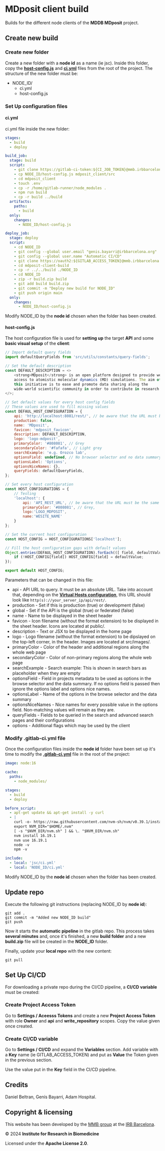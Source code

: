 # MDposit client build

Builds for the different node clients of the **MDDB MDposit** project.

## Create new build

### Create new folder 

Create a new folder with a **node id** as a name (ie jsc). Inside this folder, copy the [**host-config.js**](./host-config.js) and [**ci.yml**](./ci.yml) files from the root of the project. The structure of the new folder must be:

* NODE_ID/
  * ci.yml
  * host-config.js

### Set Up configuration files

#### ci.yml

ci.yml file inside the new folder:

```yml
stages:
  - build
  - deploy

build_job:
  stage: build
  script:
    - git clone https://gitlab-ci-token:${CI_JOB_TOKEN}@mmb.irbbarcelona.org/gitlab/d.beltran.anadon/mdposit_client.git
    - cp NODE_ID/host-config.js mdposit_client/src
    - cd mdposit_client
    - touch .env
    - cp -r /home/gitlab-runner/node_modules .
    - npm run build
    - cp -r build ../build
  artifacts:
    paths:
      - build
  only:
    changes:
      - NODE_ID/host-config.js

deploy_job:
  stage: deploy
  script:
    - cd NODE_ID
    - git config --global user.email "genis.bayarri@irbbarcelona.org"
    - git config --global user.name "Automatic CI/CD"
    - git clone https://oauth2:${GITLAB_ACCESS_TOKEN}@mmb.irbbarcelona.org/gitlab/gbayarri/mdposit-client-build.git
    - cd mdposit-client-build
    - cp -r ../../build ./NODE_ID
    - cd NODE_ID
    - zip -r build.zip build
    - git add build build.zip
    - git commit -m "Deploy new build for NODE_ID"
    - git push origin main
  only:
    changes:
      - NODE_ID/host-config.js
```

Modify NODE_ID by the **node id** chosen when the folder has been created.

#### host-config.js

The host configuration file is used for **setting up** the target **API** and some **basic visual setup** of the **client**:

```js
// Import default query fields
import defaultQueryFields from 'src/utils/constants/query-fields';

// Set the default description
const DEFAULT_DESCRIPTION = <>
    <strong>MDposit</strong> is an open platform designed to provide web
    access to atomistic molecular dynamics (MD) simulations. The aim of
    this initiative is to ease and promote data sharing along the
    wide-world scientific community in order to contribute in research.
</>;

// Set default values for every host config fields
// These values are used to fill missing values
const DEFAUL_HOST_CONFIGURATION = {
    api: 'http://localhost:8081/rest/', // be aware that the URL must be the same as the one in the server (no relative paths allowed)
    production: false,
    name: 'MDposit',
    favicon: 'mdposit_favicon',
    description: DEFAULT_DESCRIPTION,
    logo: 'logo-mdposit',
    primaryColor: '#808081', // Grey
    secondaryColor: '#fafafa', // Light grey
    searchExample: 'e.g. Orozco lab',
    optionsField: undefined, // No browser selector and no data summary pie chart by default
    optionsLabel: 'Options',
    optionsNiceNames: {},
    queryFields: defaultQueryFields,
};

// Set every host configuration
const HOST_CONFIGURATIONS = {
    // Testing
    'localhost': {
        api: 'API_REST_URL', // be aware that the URL must be the same as the one in the server (no relative paths allowed)))
        primaryColor: '#808081', // Grey,
        logo:'LOGO_MDPOSIT',
        name:'WESITE_NAME'
    }
};

// Set the current host configuration
const HOST_CONFIG = HOST_CONFIGURATIONS['localhost'];

// Fill the host configuration gaps with default values
Object.entries(DEFAUL_HOST_CONFIGURATION).forEach(([ field, defaultValue ]) => {
    if (!HOST_CONFIG[field]) HOST_CONFIG[field] = defaultValue;
});

export default HOST_CONFIG;
```

Parameters that can be changed in this file:

* api - API URL to query. It must be an absolute URL. Take into account that, depending on the [**Virtual Hosts configuration**](https://mmb.irbbarcelona.org/gitlab/gbayarri/mddb-docker/-/blob/main/readme/setup.md#setting-up-virtual-hosts), this URL should look like `http(s)://your_server_ip/api/rest/`.
* production - Set if this is production (true) or development (false)
* global - Set if the API is the global (true) or federated (false)
* name - Name to be displayed in the sheet header
* favicon - Icon filename (without the format extension) to be displayed in the sheet header. Icons are located at public/.
* description - Text or JSX to be displayed in the home page
* logo - Logo filename (without the format extension) to be dipslayed on the top-left corner, in the header. Images are located at src/images/.
* primaryColor - Color of the header and additional regions along the whole web page
* secondaryColor - Color of non-primary regions along the whole web page
* searchExample - Search example: This is shown in search bars as placeholder when they are empty
* optionsField - Field in projects metadata to be used as options in the browse selector and the data summary. If no options field is passed then ignore the options label and options nice names.
* optionsLabel - Name of the options in the browse selector and the data summary
* optionsNiceNames - Nice names for every possible value in the options field. Non-matching values will remain as they are.
* queryFields - Fields to be queried in the search and advanced search pages and their configurations
* options - Additional flags which may be used by the client

### Modify .gitlab-ci.yml file

Once the configuration files inside the **node id** folder have been set up it's time to modify the [**.gitlab-ci.yml**](./.gitlab-ci.yml) file in the root of the project:

```yml
image: node:16

cache:
  paths:
    - node_modules/

stages:
  - build
  - deploy

before_script:
  - apt-get update && apt-get install -y curl
  - |
    curl -o- https://raw.githubusercontent.com/nvm-sh/nvm/v0.39.1/install.sh | bash
    export NVM_DIR="$HOME/.nvm"
    [ -s "$NVM_DIR/nvm.sh" ] && \. "$NVM_DIR/nvm.sh"
    nvm install 16.19.1
    nvm use 16.19.1
    node -v
    npm -v

include:
  - local: 'jsc/ci.yml'
  - local: 'NODE_ID/ci.yml'
```

Modify NODE_ID by the **node id** chosen when the folder has been created.

## Update repo

Execute the following git instructions (replacing NODE_ID by **node id**):

    git add .
    git commit -m "Added new NODE_ID build"
    git push

Now it starts the **automatic pipeline** in the gitlab repo. This process takes **several minutes** and, once it's finished, a new **build folder** and a new **build.zip** file will be created in the **NODE_ID** folder. 

Finally, update your **local repo** with the new content:

    git pull

## Set Up CI/CD

For downloading a private repo during the CI/CD pipeline, a **CI/CD variable** must be created:

### Create Project Access Token

Go to **Settings / Aceesss Tokens** and create a new **Project Access Token** with role **Owner** and **api** and **write_repository** scopes. Copy the value given once created.

### Create CI/CD variable

Go to **Settings / CI/CD** and expand the **Variables** section. Add variable with a **Key** name (ie GITLAB_ACCESS_TOKEN) and put as **Value** the Token given in the previous section.

Use the value put in the **Key** field in the CI/CD pipeline.

## Credits

Daniel Beltran, Genís Bayarri, Adam Hospital.

## Copyright & licensing

This website has been developed by the [MMB group](https://mmb.irbbarcelona.org) at the [IRB Barcelona](https://irbbarcelona.org).

© 2024 **Institute for Research in Biomedicine**

Licensed under the **Apache License 2.0**.